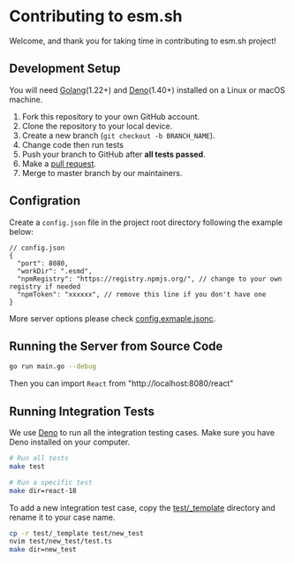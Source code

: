 # Contributing to esm.sh

Welcome, and thank you for taking time in contributing to esm.sh project!

## Development Setup

You will need [Golang](https://golang.org/)(1.22+) and [Deno](https://deno.land)(1.40+) installed on a Linux or macOS machine.

1. Fork this repository to your own GitHub account.
2. Clone the repository to your local device.
3. Create a new branch (`git checkout -b BRANCH_NAME`).
4. Change code then run tests
5. Push your branch to GitHub after **all tests passed**.
6. Make a [pull request](https://github.com/esm-dev/esm.sh/pulls).
7. Merge to master branch by our maintainers.

## Configration

Create a `config.json` file in the project root directory following the example below:

```jsonc
// config.json
{
  "port": 8080,
  "workDir": ".esmd",
  "npmRegistry": "https://registry.npmjs.org/", // change to your own registry if needed
  "npmToken": "xxxxxx", // remove this line if you don't have one
}
```

More server options please check [config.exmaple.jsonc](./config.example.jsonc).

## Running the Server from Source Code

```bash
go run main.go --debug
```

Then you can import `React` from "http://localhost:8080/react"

## Running Integration Tests

We use [Deno](https://deno.land) to run all the integration testing cases. Make sure you have Deno installed on your computer.

```bash
# Run all tests
make test

# Run a specific test
make dir=react-18
```

To add a new integration test case, copy the [test/_template](./test/_template) directory and rename it to your case name.

```bash
cp -r test/_template test/new_test
nvim test/new_test/test.ts
make dir=new_test
```
